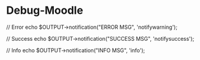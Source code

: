 # Debug-Moodle

// Error
echo $OUTPUT->notification("ERROR MSG", 'notifywarning');

// Success
echo $OUTPUT->notification("SUCCESS MSG", 'notifysuccess');

// Info
echo $OUTPUT->notification("INFO MSG", 'info');
